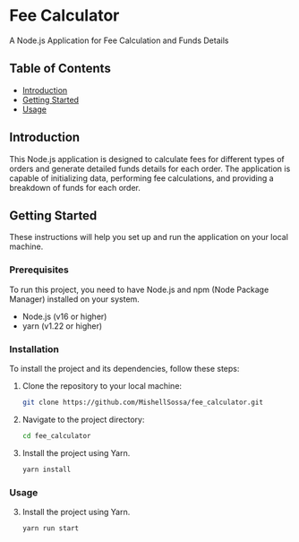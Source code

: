 # Fee Calculator

A Node.js Application for Fee Calculation and Funds Details

## Table of Contents

- [Introduction](#introduction)
- [Getting Started](#getting-started)
- [Usage](#usage)

## Introduction

This Node.js application is designed to calculate fees for different types of orders and generate detailed funds details for each order. The application is capable of initializing data, performing fee calculations, and providing a breakdown of funds for each order.

## Getting Started

These instructions will help you set up and run the application on your local machine.

### Prerequisites

To run this project, you need to have Node.js and npm (Node Package Manager) installed on your system.

- Node.js (v16 or higher)
- yarn (v1.22 or higher)

### Installation

To install the project and its dependencies, follow these steps:

1. Clone the repository to your local machine:

   ```bash
   git clone https://github.com/MishellSossa/fee_calculator.git
2. Navigate to the project directory:
   ```bash
   cd fee_calculator
3. Install the project using Yarn.
   ```bash
   yarn install
### Usage
3. Install the project using Yarn.
   ```bash
   yarn run start